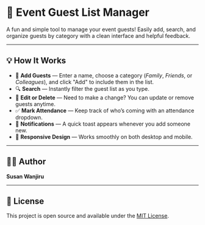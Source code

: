 # 🎉 Event Guest List Manager

A fun and simple tool to manage your event guests! Easily add, search, and organize guests by category with a clean interface and helpful feedback.

---

## 💡 How It Works

- 👤 **Add Guests** — Enter a name, choose a category (*Family*, *Friends*, or *Colleagues*), and click "Add" to include them in the list.
- 🔍 **Search** — Instantly filter the guest list as you type.
- 📝 **Edit or Delete** — Need to make a change? You can update or remove guests anytime.
- ✅ **Mark Attendance** — Keep track of who’s coming with an attendance dropdown.
- 🔔 **Notifications** — A quick toast appears whenever you add someone new.
- 📱 **Responsive Design** — Works smoothly on both desktop and mobile.

---

## 👩‍💻 Author

**Susan Wanjiru**

---

## 📄 License

This project is open source and available under the [MIT License](LICENSE).




